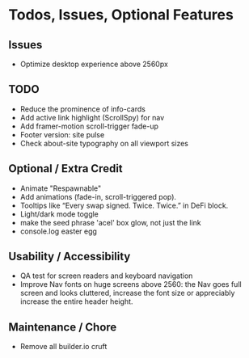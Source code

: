 
# Todos, Issues, Optional Features

## Issues
- Optimize desktop experience above 2560px

## TODO
- Reduce the prominence of info-cards
- Add active link highlight (ScrollSpy) for nav
- Add framer-motion scroll-trigger fade-up
- Footer version: site pulse
- Check about-site typography on all viewport sizes

## Optional / Extra Credit
- Animate "Respawnable"
- Add animations (fade-in, scroll-triggered pop).
- Tooltips like “Every swap signed. Twice. Twice.” in DeFi block.
- Light/dark mode toggle
- make the seed phrase 'acel' box glow, not just the link
- console.log easter egg

## Usability / Accessibility
- QA test for screen readers and keyboard navigation
- Improve Nav fonts on huge screens above 2560: the Nav goes full screen and looks cluttered, increase the font size or appreciably increase the entire header height.

## Maintenance / Chore
- Remove all builder.io cruft